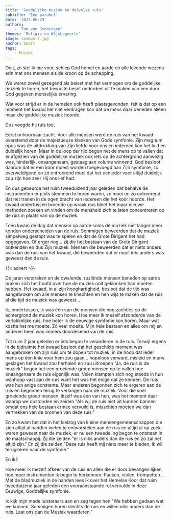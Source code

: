 ```yaml
---
title: 'Goddelijke muziek en duivelse ruis'
subtitle: 'Een parabel'
date: '2022-06-29'
authors:
    - 'Tom van Groningen'
themes: 'Religie en Wijsbegeerte'
image: cosmos-7.jpg
anchor: Smart
tags:
    - Muziek
---
```


Ooit, zo stel ik me voor, schiep God hemel en aarde en alle levende wezens erin met ons mensen als de kroon op de schepping.

We waren zowel gezegend als belast met het vermogen om de goddelijke muziek te horen, het bewuste besef onderdeel uit te maken van een door God gegeven menselijke ervaring.

Wat voor strijd er in de hemelen ook heeft plaatsgevonden, feit is dat op een moment het kwaad het niet verdragen kon dat de mens daar beneden alleen maar die goddelijke muziek hoorde.

Dus voegde hij ruis toe.

Eerst onhoorbaar zacht. Voor alle mensen werd de ruis van het kwaad overstemd door de majestueuze klanken van Gods symfonie. Zijn magnum opus was de uitdrukking van Zijn liefde voor ons en iedereen kon het luid en duidelijk horen. Maar in de loop der tijd begon het de mens op te vallen dat er afgezien van de goddelijke muziek ook iets op de achtergrond aanwezig was, hinderlijk, onaangenaam, gestaag aan volume winnend. God besloot daarom dat er een koor moest worden toegevoegd aan Zijn symfonie, zó overweldigend en zó ontroerend mooi dat het eenieder voor altijd duidelijk zou zijn hoe zeer Hij ons lief had.

En dus gebeurde het ruim tweeduizend jaar geleden dat behalve de instrumenten er plots stemmen te horen waren, zo mooi en zo ontroerend dat het tranen in de ogen bracht van iedereen die het koor hoorde. Het kwaad ondertussen broedde op wraak dus bleef het maar nieuwe methoden zoeken en vinden om de mensheid zich te laten concentreren op de ruis in plaats van op de muziek.

Toen kwam de dag dat mensen op aarde soms de muziek niet langer meer konden onderscheiden van de ruis. Sommigen beweerden dat de muziek simpelweg gestopt was te spelen en dat de Grote Dirigent het had opgegeven. Of erger nog... zij die het bestaan van de Grote Dirigent ontkenden en dus Zijn muziek. Mensen die beweerden dat er niets anders was dan de ruis van het kwaad, die beweerden dat er nooit iets anders was geweest dan de ruis.

{{< advert >}}

De jaren verstreken en de dwalende, ruziënde mensen beneden op aarde braken zich het hoofd over hoe de muziek ooit geklonken had moeten hebben. Het kwaad, in al zijn hooghartigheid, besloot dat de tijd was aangebroken om alle mensen te knechten en hen wijs te maken dat de ruis al die tijd de muziek was geweest...

Ik, ondertussen, ik was één van die mensen die nog zachtjes op de achtergrond de muziek kon horen. Hoe meer ik mezelf afzonderde van de verlokkelijke ruis, hoe beter ik de eeuwige symfonie kon horen. Maar wat kostte het me moeite. Zó veel moeite. Mijn hele bestaan en alles om mij en anderen heen was immers doordesemd van de ruis.

Tot ruim 2 jaar geleden er iets begon te veranderen in de ruis. Terwijl ergens in de tijdruimte het kwaad besloot dat het geschikte moment was aangebroken om zijn ruis om te dopen tot muziek, in de hoop dat ieder mens op één knie voor hem zou gaan... hopeloos verward, misleid en murw geslagen het kwaad zou herhalen en zou uitroepen "Ja, de ruis ís de muziek" begon het een groeiende groep mensen op te vallen hoe onaangenaam de ruis eigenlijk was. Velen klampten zich nog steeds in hun wanhoop vast aan de ruis want het was het enige dat ze kenden. De ruis was hun enige constante. Maar anderen begonnen zich te ergeren aan de ruis en begonnen terug te verlangen naar de muziek. Voor die snel groeiende groep mensen, ikzelf was één van hen, was het moment daar waarop we opstonden en zeiden "Als wij de ruis niet uit kunnen bannen omdat ons hele bestaan ermee vervuild is, misschien moeten we dan vertrekken van de bronnen van deze ruis."

En zo kwam het dat in het kielzog van kleine mensengemeenschappen die zich altijd al hadden weten te ontworstelen aan de ruis en altijd al op zoek waren geweest naar de muziek, er nu een tweedeling begon te ontstaan in de maatschappij. Zij die zeiden "er is niks anders dan de ruis en zo zal het altijd zijn." En zij die zeiden "Deze ruis heeft mij niets meer te bieden, ik wil terugkeren naar de symfonie."

En ik?

Hoe meer ik mezelf afkeer van de ruis en allen die er door bevangen lijken, hoe meer instrumenten ik begin te herkennen. Pauken, violen, trompetten... Met de bladmuziek in de handen lees ik over het Hemelse Koor dat ruim tweeduizend jaar geleden een vooraanstaande rol vervulde in deze Eeuwige, Goddelijke symfonie.

Ik kijk mijn mede luisteraars aan en zeg tegen hen "We hebben gedaan wat we kunnen. Sommigen horen slechts de ruis en willen niks anders dan de ruis. Laat ons dan de Muziek waarderen."
